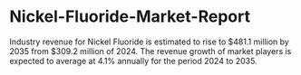 # Nickel-Fluoride-Market-Report
Industry revenue for Nickel Fluoride is estimated to rise to $481.1 million by 2035 from $309.2 million of 2024. The revenue growth of market players is expected to average at 4.1% annually for the period 2024 to 2035.
